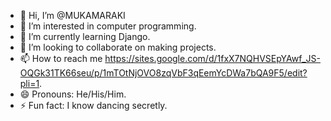- 👋 Hi, I’m @MUKAMARAKI
- 👀 I’m interested in computer programming.
- 🌱 I’m currently learning Django.
- 💞️ I’m looking to collaborate on making projects.
- 📫 How to reach me https://sites.google.com/d/1fxX7NQHVSEpYAwf_JS-OQGk31TK66seu/p/1mTOtNjOVO8zqVbF3qEemYcDWa7bQA9F5/edit?pli=1.
- 😄 Pronouns: He/His/Him.
- ⚡ Fun fact: I know dancing secretly.

<!---
MUKAMARAKI/MUKAMARAKI is a ✨ special ✨ repository because its `README.md` (this file) appears on your GitHub profile.
You can click the Preview link to take a look at your changes.
--->
